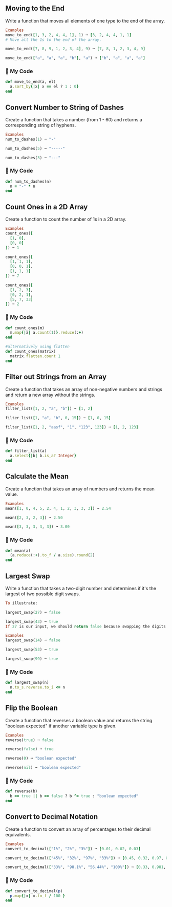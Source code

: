 ## Moving to the End
Write a function that moves all elements of one type to the end of the array.
```ruby
Examples
move_to_end([1, 3, 2, 4, 4, 1], 1) ➞ [3, 2, 4, 4, 1, 1]
# Move all the 1s to the end of the array.

move_to_end([7, 8, 9, 1, 2, 3, 4], 9) ➞ [7, 8, 1, 2, 3, 4, 9]

move_to_end(["a", "a", "a", "b"], "a") ➞ ["b", "a", "a", "a"]
```
### :sunrise_over_mountains: My Code
```ruby
def move_to_end(a, el)
  a.sort_by{|x| x == el ? 1 : 0}
end
```
## Convert Number to String of Dashes
Create a function that takes a number (from 1 - 60) and returns a corresponding string of hyphens.
```ruby
Examples
num_to_dashes(1) ➞ "-"

num_to_dashes(5) ➞ "-----"

num_to_dashes(3) ➞ "---"
```
### :sunrise_over_mountains: My Code
```ruby
def num_to_dashes(n)
  n = "-" * n
end
```

## Count Ones in a 2D Array
Create a function to count the number of 1s in a 2D array.
```ruby
Examples
count_ones([
  [1, 0],
  [0, 0]
]) ➞ 1

count_ones([
  [1, 1, 1],
  [0, 0, 1],
  [1, 1, 1]
]) ➞ 7

count_ones([
  [1, 2, 3],
  [0, 2, 1],
  [5, 7, 33]
]) ➞ 2
```
### :sunrise_over_mountains: My Code
```ruby
def count_ones(m)
  m.map{|a| a.count(1)}.reduce(:+)
end

#alternatively using flatten
def count_ones(matrix)
  matrix.flatten.count 1
end
```

## Filter out Strings from an Array
Create a function that takes an array of non-negative numbers and strings and return a new array without the strings.
```ruby
Examples
filter_list([1, 2, "a", "b"]) ➞ [1, 2]

filter_list([1, "a", "b", 0, 15]) ➞ [1, 0, 15]

filter_list([1, 2, "aasf", "1", "123", 123]) ➞ [1, 2, 123]
```
### :sunrise_over_mountains: My Code
```ruby
def filter_list(a)
  a.select{|b| b.is_a? Integer}
end
```

## Calculate the Mean
Create a function that takes an array of numbers and returns the mean value.
```ruby
Examples
mean([1, 0, 4, 5, 2, 4, 1, 2, 3, 3, 3]) ➞ 2.54

mean([2, 3, 2, 3]) ➞ 2.50

mean([3, 3, 3, 3, 3]) ➞ 3.00
```
### :sunrise_over_mountains: My Code
```ruby
def mean(a)
  (a.reduce(:+).to_f / a.size).round(2)
end
```

## Largest Swap
Write a function that takes a two-digit number and determines if it's the largest of two possible digit swaps.
```ruby
To illustrate:

largest_swap(27) ➞ false

largest_swap(43) ➞ true
If 27 is our input, we should return false because swapping the digits gives us 72, and 72 > 27. On the other hand, swapping 43 gives us 34, and 43 > 34.

Examples
largest_swap(14) ➞ false

largest_swap(53) ➞ true

largest_swap(99) ➞ true
```
### :sunrise_over_mountains: My Code
```ruby
def largest_swap(n)
  n.to_s.reverse.to_i <= n
end
```

## Flip the Boolean
Create a function that reverses a boolean value and returns the string "boolean expected" if another variable type is given.
```ruby
Examples
reverse(true) ➞ false

reverse(false) ➞ true

reverse(0) ➞ "boolean expected"

reverse(nil) ➞ "boolean expected"
```
### :sunrise_over_mountains: My Code
```ruby
def reverse(b)
  b == true || b == false ? b ^= true : "boolean expected"
end
```

## Convert to Decimal Notation
Create a function to convert an array of percentages to their decimal equivalents.
```ruby
Examples
convert_to_decimal(["1%", "2%", "3%"]) ➞ [0.01, 0.02, 0.03]

convert_to_decimal(["45%", "32%", "97%", "33%"]) ➞ [0.45, 0.32, 0.97, 0.33]

convert_to_decimal(["33%", "98.1%", "56.44%", "100%"]) ➞ [0.33, 0.981, 0.5644, 1]
```
### :sunrise_over_mountains: My Code
```ruby
def convert_to_decimal(p)
  p.map{|x| x.to_f / 100 }
end
```


